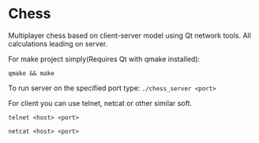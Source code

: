 # Chess
Multiplayer chess based on client-server model using Qt network tools. All calculations leading on server.

For make project simply(Requires Qt with qmake installed):

`qmake && make`

To run server on the specified port type: `./chess_server <port>`

For client you can use telnet, netcat or other similar soft.

`telnet <host> <port>`

`netcat <host> <port>`
